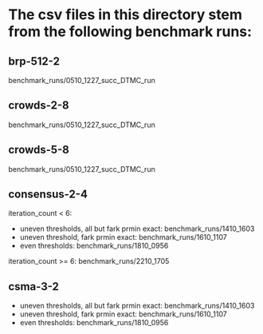 # The csv files in this directory stem from the following benchmark runs:

## brp-512-2

benchmark_runs/0510_1227_succ_DTMC_run

## crowds-2-8

benchmark_runs/0510_1227_succ_DTMC_run

## crowds-5-8

benchmark_runs/0510_1227_succ_DTMC_run

## consensus-2-4

iteration_count < 6:
*  uneven thresholds, all but fark prmin exact: benchmark_runs/1410_1603
*  uneven threshold, fark prmin exact: benchmark_runs/1610_1107
*  even thresholds: benchmark_runs/1810_0956

iteration_count >= 6:
  benchmark_runs/2210_1705
  
## csma-3-2

* uneven thresholds, all but fark prmin exact: benchmark_runs/1410_1603
* uneven threshold, fark prmin exact: benchmark_runs/1610_1107
* even thresholds: benchmark_runs/1810_0956
